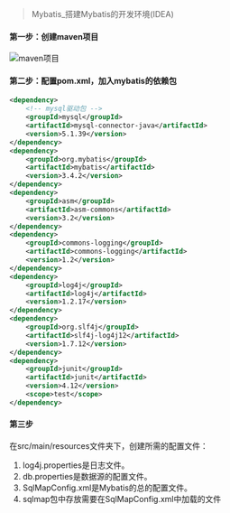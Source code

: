 >Mybatis_搭建Mybatis的开发环境(IDEA)  

#### 第一步：创建maven项目
![maven项目](http://p9be6sqc8.bkt.clouddn.com/image/mybatis%E5%88%9B%E5%BB%BAmaven%E9%A1%B9%E7%9B%AE.png)  

#### 第二步：配置pom.xml，加入mybatis的依赖包
```xml
<dependency>
    <!-- mysql驱动包 -->
    <groupId>mysql</groupId>
    <artifactId>mysql-connector-java</artifactId>
    <version>5.1.39</version>
</dependency>
<dependency>
    <groupId>org.mybatis</groupId>
    <artifactId>mybatis</artifactId>
    <version>3.4.2</version>
</dependency>
<dependency>
    <groupId>asm</groupId>
    <artifactId>asm-commons</artifactId>
    <version>3.2</version>
</dependency>
<dependency>
    <groupId>commons-logging</groupId>
    <artifactId>commons-logging</artifactId>
    <version>1.2</version>
</dependency>
<dependency>
    <groupId>log4j</groupId>
    <artifactId>log4j</artifactId>
    <version>1.2.17</version>
</dependency>
<dependency>
    <groupId>org.slf4j</groupId>
    <artifactId>slf4j-log4j12</artifactId>
    <version>1.7.12</version>
</dependency>
<dependency>
    <groupId>junit</groupId>
    <artifactId>junit</artifactId>
    <version>4.12</version>
    <scope>test</scope>
</dependency>
```

#### 第三步
在src/main/resources文件夹下，创建所需的配置文件：  
1. log4j.properties是日志文件。
2. db.properties是数据源的配置文件。
3. SqlMapConfig.xml是Mybatis的总的配置文件。  
4. sqlmap包中存放需要在SqlMapConfig.xml中加载的文件